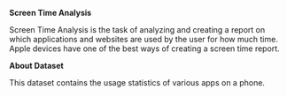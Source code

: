 **Screen Time Analysis**

Screen Time Analysis is the task of analyzing and creating a report on which applications and websites are used by the user for how much time. 
Apple devices have one of the best ways of creating a screen time report.

**About Dataset**

This dataset contains the usage statistics of various apps on a phone.

